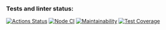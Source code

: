 ### Tests and linter status:
[![Actions Status](https://github.com/nikitovskij/frontend-project-lvl2/workflows/hexlet-check/badge.svg)](https://github.com/nikitovskij/frontend-project-lvl2/actions)
[![Node CI](https://github.com/nikitovskij/frontend-project-lvl2/actions/workflows/node-ci.yml/badge.svg)](https://github.com/nikitovskij/frontend-project-lvl2/actions/workflows/node-ci.yml)
[![Maintainability](https://api.codeclimate.com/v1/badges/04db7b50a58487dc682c/maintainability)](https://codeclimate.com/github/nikitovskij/frontend-project-lvl2/maintainability)
[![Test Coverage](https://api.codeclimate.com/v1/badges/04db7b50a58487dc682c/test_coverage)](https://codeclimate.com/github/nikitovskij/frontend-project-lvl2/test_coverage)